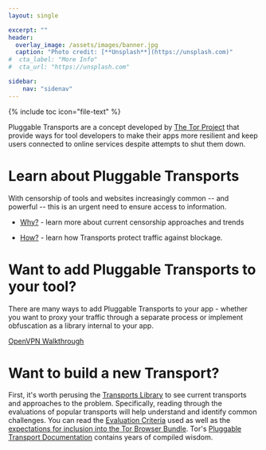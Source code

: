 ```yaml
---
layout: single

excerpt: ""
header:
  overlay_image: /assets/images/banner.jpg
  caption: "Photo credit: [**Unsplash**](https://unsplash.com)"
#  cta_label: "More Info"
#  cta_url: "https://unsplash.com"

sidebar:
    nav: "sidenav"
---
```

{% include toc icon="file-text" %}

Pluggable Transports are a concept developed by [The Tor Project](https://www.torproject.org/docs/pluggable-transports.html.en) that provide ways for tool developers to make their apps more resilient and keep users connected to online services despite attempts to shut them down.

# Learn about Pluggable Transports

With censorship of tools and websites increasingly common -- and powerful -- this is an urgent need to ensure access to information.

* [Why?](/why/) - learn more about current censorship approaches and trends

* [How?](/how/) - learn how Transports protect traffic against blockage.


# Want to add Pluggable Transports to your tool?

There are many ways to add Pluggable Transports to your app - whether you want to proxy your traffic through a separate process or implement obfuscation as a library internal to your app.



[OpenVPN Walkthrough](/implement/openvpn/)

# Want to build a new Transport?

First, it's worth perusing the [Transports Library](/transports/) to see current transports and approaches to the problem.  Specifically, reading through the evaluations of popular transports will help understand and identify common challenges. You can read the [Evaluation Criteria](https://trac.torproject.org/projects/tor/wiki/doc/PluggableTransports/PTEvaluationCriteria) used as well as the [expectations for inclusion into the Tor Browser Bundle](https://trac.torproject.org/projects/tor/wiki/doc/PluggableTransports/GuidelinesForDeployingPTs).  Tor's [Pluggable Transport Documentation](https://trac.torproject.org/projects/tor/wiki/doc/PluggableTransports) contains years of compiled wisdom.

